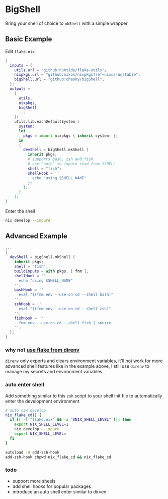 # BigShell

Bring your shell of choice to `mkShell` with a simple wrapper

## Basic Example

Edit `flake.nix`

```nix
{
  inputs = {
    utils.url = "github:numtide/flake-utils";
    nixpkgs.url = "github:nixos/nixpkgs?ref=nixos-unstable";
    bigShell.url = "github:chaoky/bigShell";
  };
  outputs =
    {
      utils,
      nixpkgs,
      bigShell,
      ...
    }:
    utils.lib.eachDefaultSystem (
      system:
      let
        pkgs = import nixpkgs { inherit system; };
      in
      {
        devShell = bigShell.mkShell {
          inherit pkgs;
          # supports bash, zsh and fish
          # use "auto" to impure read from $SHELL
          shell = "fish";
          shellHook = ''
            echo "using $SHELL_NAME"
          };
        };
      }
    );
}
```

Enter the shell

```bash
nix develop --impure
```

## Advanced Example

```nix
...
{
  devShell = bigShell.mkShell {
    inherit pkgs;
    shell = "fish";
    buildInputs = with pkgs; [ fnm ];
    shellHook = ''
      echo "using $SHELL_NAME"
    '';
    bashHook = ''
      eval "$(fnm env --use-on-cd --shell bash)"
    '';
    zshHook = ''
      eval "$(fnm env --use-on-cd --shell zsh)"
    '';
    fishHook = ''
      fnm env --use-on-cd --shell fish | source
    '';
  };
}
```

### why not [use flake from direnv](https://direnv.net/man/direnv-stdlib.1.html#codeuse-flake-ltinstallablegtcode)

`direnv` only exports and clears environment variables,
it'll not work for more advanced shell features like in the example above,
I still use `direnv` to manage my secrets and environment variables

### auto enter shell

Add something similar to this `zsh` script to your shell init file
to automatically enter the development environment

```sh
# auto nix develop
nix_flake_cd() {
  if [[ -f "flake.nix" && -z "$NIX_SHELL_LEVEL" ]]; then
    export NIX_SHELL_LEVEL=1
    nix develop --impure
    export NIX_SHELL_LEVEL=
  fi
}

autoload -U add-zsh-hook
add-zsh-hook chpwd nix_flake_cd && nix_flake_cd
```

### todo
- support more sheels
- add shell hooks for popular packages
- introduce an auto shell enter similar to dirven
